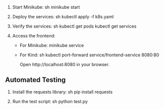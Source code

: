 1. Start Minikube:
    sh
    minikube start
    
2. Deploy the services:
    sh
    kubectl apply -f k8s.yaml
    

3. Verify the services:
    sh
    kubectl get pods
    kubectl get services
    

4. Access the frontend:
    - For Minikube: minikube service <frontend-service-name>
    - For Kind:
      sh
      kubectl port-forward service/frontend-service 8080:80
      
      Open http://localhost:8080 in your browser.

## Automated Testing

1. Install the requests library:
    sh
    pip install requests
    

2. Run the test script:
    sh
    python test.py
